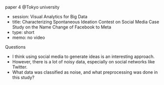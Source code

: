 paper 4 @Tokyo university
- session: Visual Analytics for Big Data
- title: Characterizing Spontaneous Ideation Contest on Social Media Case Study on the Name Change of Facebook to Meta
- type: short
- memo: no video


Questions
- I think using social media to generate ideas is an interesting approach.
- However, there is a lot of noisy data, especially on social networks like Twitter. 
- What data was classified as noise, and what preprocessing was done in this study?
